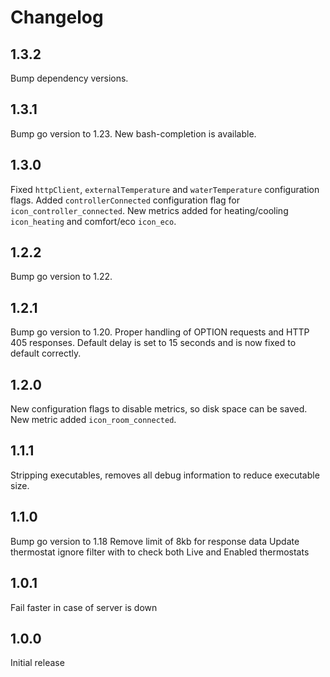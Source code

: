 # Changelog

## 1.3.2

Bump dependency versions.

## 1.3.1

Bump go version to 1.23.
New bash-completion is available.

## 1.3.0

Fixed `httpClient`, `externalTemperature` and `waterTemperature` configuration flags.
Added `controllerConnected` configuration flag for `icon_controller_connected`.
New metrics added for heating/cooling `icon_heating` and comfort/eco `icon_eco`.

## 1.2.2

Bump go version to 1.22.

## 1.2.1

Bump go version to 1.20.
Proper handling of OPTION requests and HTTP 405 responses.
Default delay is set to 15 seconds and is now fixed to default correctly.

## 1.2.0

New configuration flags to disable metrics, so disk space can be saved.
New metric added `icon_room_connected`.

## 1.1.1

Stripping executables, removes all debug information to reduce executable size.

## 1.1.0

Bump go version to 1.18
Remove limit of 8kb for response data
Update thermostat ignore filter with to check both Live and Enabled thermostats

## 1.0.1

Fail faster in case of server is down

## 1.0.0

Initial release
